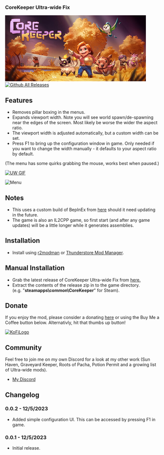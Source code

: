 ### CoreKeeper Ultra-wide Fix

![Game Logo](header.jpg)<br>
[![Github All Releases](https://img.shields.io/github/downloads/p1xel8ted/CoreKeeper/total.svg)](https://github.com/p1xel8ted/CoreKeeper/releases)

## Features

- Removes pillar boxing in the menus.
- Expands viewport width. Note you will see world spawn/de-spawning near the edges of the screen. Most likely be worse the wider the aspect ratio.
- The viewport width is adjusted automatically, but a custom width can be set.
- Press F1 to bring up the configuration window in game. Only needed if you want to change the width manually - it defaults to your aspect ratio by default.

(The menu has some quirks grabbing the mouse, works best when paused.)

[![UW GIF](https://media.giphy.com/media/v1.Y2lkPTc5MGI3NjExMjY2MzMwZTQ2YzdjODY3OWE2OTY5YThjOTMxNzQ1OGFhYTUyMTgwOSZlcD12MV9pbnRlcm5hbF9naWZzX2dpZklkJmN0PWc/Vly31yunWvflrn924j/giphy.gif)](https://www.youtube.com/watch?v=Z2gL4cB0-w0 "UW GIF")

![Menu](settings.png)<br>

## Notes

- This uses a custom build of BepInEx from [here](https://core-keeper.thunderstore.io/package/BepInEx/BepInExPack_Core_Keeper/) should it need updating in the future.
- The game is also an IL2CPP game, so first start (and after any game updates) will be a little longer while it generates assemblies.

## Installation
- Install using [r2modman](https://thunderstore.io/package/ebkr/r2modman/) or [Thunderstore Mod Manager](https://thunderstore.io/package/ebkr/Thunderstore_Mod_Manager/).

## Manual Installation
- Grab the latest release of CoreKeeper Ultra-wide Fix from [here.](https://github.com/p1xel8ted/CoreKeeper/releases)
- Extract the contents of the release zip in to the game directory.<br />(e.g. "**steamapps\common\CoreKeeper**" for Steam).

## Donate

If you enjoy the mod, please consider a donating [here](https://ko-fi.com/p1xel8ted) or using the Buy Me a Coffee button below. Alternativly, hit that thumbs up button!

[![KoFiLogo](https://raw.githubusercontent.com/p1xel8ted/GYK-Mods-QMod/main/kofi-nexus-smaller.png)](https://ko-fi.com/p1xel8ted)

## Community

Feel free to join me on my own Discord for a look at my other work (Sun Haven, Graveyard Keeper, Roots of Pacha, Potion Permit and a growing list of Ultra-wide mods).

* [My Discord](https://discord.gg/39h4MJDDUT)

## Changelog

### 0.0.2 - 12/5/2023

* Added simple configuration UI. This can be accessed by pressing F1 in game.

### 0.0.1 - 12/5/2023

* Initial release.
